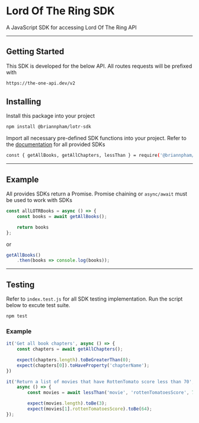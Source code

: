 # Lord Of The Ring SDK

A JavaScript SDK for accessing Lord Of The Ring API

<hr>

## Getting Started

This SDK is developed for the below API. All routes requests will be prefixed with

```sh
https://the-one-api.dev/v2
```

## Installing

Install this package into your project

```sh
npm install @briannpham/lotr-sdk
```

Import all necessary pre-defined SDK functions into your project. Refer to the [documentation](https://github.com/briannpham/Brian_Pham-SDK/blob/main/design.md) for all provided SDKs

```sh
const { getAllBooks, getAllChapters, lessThan } = require('@briannpham/lotr-sdk');
```

<hr>

## Example

All provides SDKs return a Promise. Promise chaining or ```async/await``` must be used to work with SDKs

```js
const allLOTRBooks = async () => {
	const books = await getAllBooks();

	return books
};
```

or 

```js
getAllBooks()
	.then(books => console.log(books));
```

<hr>

## Testing

Refer to `index.test.js` for all SDK testing implementation. Run the script below to excute test suite.

```sh
npm test
```

### Example

```js
it('Get all book chapters', async () => {
    const chapters = await getAllChapters();

    expect(chapters.length).toBeGreaterThan(0);
    expect(chapters[0]).toHaveProperty('chapterName');
})
```

```js
it('Return a list of movies that have RottenTomato score less than 70', 
    async () => {
        const movies = await lessThan('movie', 'rottenTomatoesScore', 70);

        expect(movies.length).toBe(3);
        expect(movies[1].rottenTomatoesScore).toBe(64);
});
```
